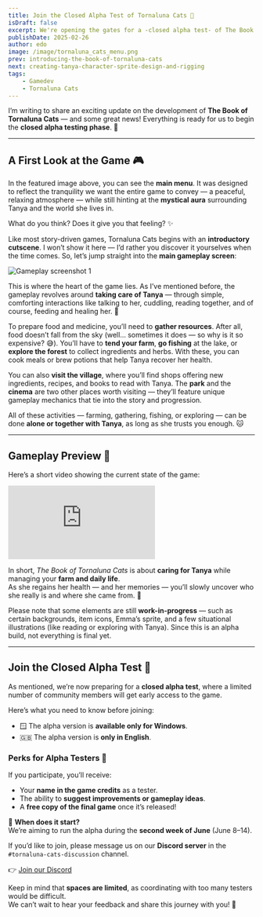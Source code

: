 ```yaml
---
title: Join the Closed Alpha Test of Tornaluna Cats 🐾
isDraft: false
excerpt: We're opening the gates for a -closed alpha test- of The Book of Tornaluna Cats! 🌙 Discover the cozy gameplay, help Tanya heal, and share your feedback before the full release. Applications are now open!
publishDate: 2025-02-26
author: edo
image: /image/tornaluna_cats_menu.png
prev: introducing-the-book-of-tornaluna-cats
next: creating-tanya-character-sprite-design-and-rigging
tags:
    - Gamedev
    - Tornaluna Cats
---
```

I’m writing to share an exciting update on the development of **The Book of Tornaluna Cats** — and some great news! Everything is ready for us to begin the **closed alpha testing phase**. 🥳

---

## A First Look at the Game 🎮

In the featured image above, you can see the **main menu**. It was designed to reflect the tranquility we want the entire game to convey — a peaceful, relaxing atmosphere — while still hinting at the **mystical aura** surrounding Tanya and the world she lives in.  

What do you think? Does it give you that feeling? ✨  

Like most story-driven games, Tornaluna Cats begins with an **introductory cutscene**. I won’t show it here — I’d rather you discover it yourselves when the time comes. So, let’s jump straight into the **main gameplay screen**:

![Gameplay screenshot 1](/image/cats_game_1.png)

This is where the heart of the game lies. As I’ve mentioned before, the gameplay revolves around **taking care of Tanya** — through simple, comforting interactions like talking to her, cuddling, reading together, and of course, feeding and healing her. 💖  

To prepare food and medicine, you’ll need to **gather resources**. After all, food doesn’t fall from the sky (well… sometimes it does — so why is it so expensive? 😅). You’ll have to **tend your farm**, **go fishing** at the lake, or **explore the forest** to collect ingredients and herbs. With these, you can cook meals or brew potions that help Tanya recover her health.

You can also **visit the village**, where you’ll find shops offering new ingredients, recipes, and books to read with Tanya. The **park** and the **cinema** are two other places worth visiting — they’ll feature unique gameplay mechanics that tie into the story and progression.

All of these activities — farming, gathering, fishing, or exploring — can be done **alone or together with Tanya**, as long as she trusts you enough. 🐱

---

## Gameplay Preview 🎥

Here’s a short video showing the current state of the game:

<iframe class="yt-iframe" src="https://www.youtube.com/embed/vyxcaSRMlSA" title="The Book of Tornaluna Cats - Gameplay preview 1" frameborder="0" allow="accelerometer; autoplay; clipboard-write; encrypted-media; gyroscope; picture-in-picture; web-share" referrerpolicy="strict-origin-when-cross-origin" allowfullscreen></iframe>

In short, *The Book of Tornaluna Cats* is about **caring for Tanya** while managing your **farm and daily life**.  
As she regains her health — and her memories — you’ll slowly uncover who she really is and where she came from. 🌙  

Please note that some elements are still **work-in-progress** — such as certain backgrounds, item icons, Emma’s sprite, and a few situational illustrations (like reading or exploring with Tanya). Since this is an alpha build, not everything is final yet.

---

## Join the Closed Alpha Test 🧪

As mentioned, we’re now preparing for a **closed alpha test**, where a limited number of community members will get early access to the game.  

Here’s what you need to know before joining:

- 🪟 The alpha version is **available only for Windows**.  
- 🇬🇧 The alpha version is **only in English**.  

### Perks for Alpha Testers 🎁
If you participate, you’ll receive:
- Your **name in the game credits** as a tester.  
- The ability to **suggest improvements or gameplay ideas**.  
- A **free copy of the final game** once it’s released!  

📅 **When does it start?**  
We’re aiming to run the alpha during the **second week of June** (June 8–14).

If you’d like to join, please message us on our **Discord server** in the `#tornaluna-cats-discussion` channel.

👉 [Join our Discord](https://discord.gg/cadACxcBTX)

Keep in mind that **spaces are limited**, as coordinating with too many testers would be difficult.  
We can’t wait to hear your feedback and share this journey with you! 💫